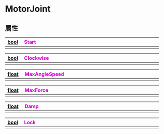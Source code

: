 # MotorJoint

## 属性

|<div style="width:700px">[bool](/Api/DataType/Bool.md) &emsp;<font color="dd00dd">Start</font></div>|
|:---|
||

|<div style="width:700px">[bool](/Api/DataType/Bool.md) &emsp;<font color="dd00dd">Clockwise</font></div>|
|:---|
||

|<div style="width:700px">[float](/Api/DataType/Number.md) &emsp;<font color="dd00dd">MaxAngleSpeed</font></div>|
|:---|
||

|<div style="width:700px">[float](/Api/DataType/Number.md) &emsp;<font color="dd00dd">MaxForce</font></div>|
|:---|
||

|<div style="width:700px">[float](/Api/DataType/Number.md) &emsp;<font color="dd00dd">Damp</font></div>|
|:---|
||

|<div style="width:700px">[bool](/Api/DataType/Bool.md) &emsp;<font color="dd00dd">Lock</font></div>|
|:---|
||

